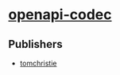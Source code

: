 # [openapi-codec](https://pypi.org/project/openapi-codec)



## Publishers
- [tomchristie](https://pypi.org/user/tomchristie)

